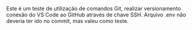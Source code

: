 Este é um teste de utilização de comandos Git, realizar versionamento conexão do VS Code ao GitHub através de chave SSH.
Arquivo .env não deveria ter ido no commit, mas valeu como teste.